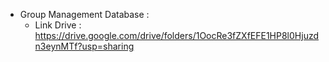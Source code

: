 - Group Management Database : 
  - Link Drive : https://drive.google.com/drive/folders/1OocRe3fZXfEFE1HP8l0Hjuzdn3eynMTf?usp=sharing
